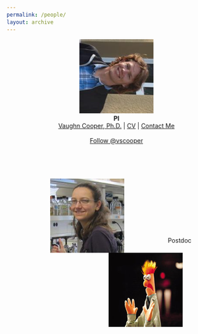 ```yaml
---
permalink: /people/
layout: archive
---
```

<html>

  <style>
      .leftindent { margin-left: 100px; }
  </style>
  <p align="center">
    <img src="/images/CooperHeadshot.jpeg" />
    <br>
    <b>PI</b>
    <br>
    <a href="/people/VaughnCooper/">Vaughn Cooper, Ph.D.</a> |
    <a href="/cooper-bio">CV</a> |
    <a href="mailto:vaughn.cooper@pitt.edu">Contact Me</a><br><br>
    <a href="https://twitter.com/vscooper" class="twitter-follow-button" data-show-count="false">Follow @vscooper</a><script asyncsrc="//platform.twitter.com/widgets.js" charset="utf-8"></script>
  </p>
  <br><br><br>


  <p>
    <img src="/images/turner.jpeg.jpg" align="left" hspace="100">
    <img src="/images/beakerhands.jpg" align="right" hspace="100">
  </p>
  <br><br><br><br><br><br><br>

  <p class="leftindent">Postdoc</p>
  
</html>
